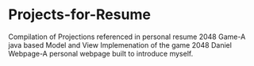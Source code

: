# Projects-for-Resume
Compilation of Projections referenced in personal resume
2048 Game-A java based Model and View Implemenation of the game 2048
Daniel Webpage-A personal webpage built to introduce myself.
